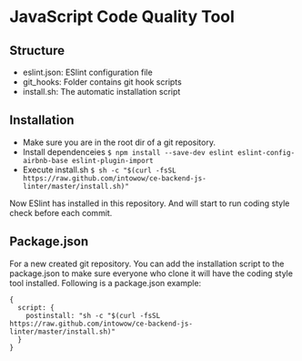 # JavaScript Code Quality Tool

## Structure
- eslint.json: ESlint configuration file
- git_hooks: Folder contains git hook scripts
- install.sh: The automatic installation script

## Installation
- Make sure you are in the root dir of a git repository.
- Install dependenceies `$ npm install --save-dev eslint eslint-config-airbnb-base eslint-plugin-import`
- Execute install.sh `$ sh -c "$(curl -fsSL https://raw.github.com/intowow/ce-backend-js-linter/master/install.sh)"`

Now ESlint has installed in this repository. And will start to run coding style check before each commit.

## Package.json
For a new created git repository. You can add the installation script to the package.json to make sure everyone who clone it will have the coding style tool installed. Following is a package.json example:

```
{
  script: {
    postinstall: "sh -c "$(curl -fsSL https://raw.github.com/intowow/ce-backend-js-linter/master/install.sh)"
  }
}
```
